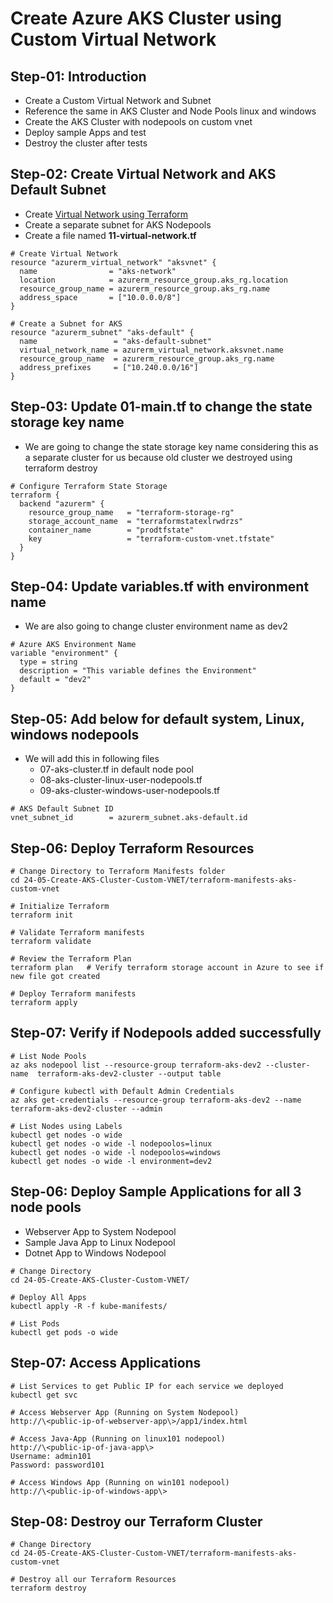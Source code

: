 # Create Azure AKS Cluster using Custom Virtual Network

## Step-01: Introduction
- Create a Custom Virtual Network and Subnet
- Reference the same in AKS Cluster and Node Pools linux and windows
- Create the AKS Cluster with nodepools on custom vnet
- Deploy sample Apps and test
- Destroy the cluster after tests

## Step-02: Create Virtual Network and AKS Default Subnet
- Create [Virtual Network using Terraform](https://registry.terraform.io/providers/hashicorp/azurerm/latest/docs/resources/virtual_network)
- Create a separate subnet for AKS Nodepools
- Create a file named **11-virtual-network.tf**
```
# Create Virtual Network
resource "azurerm_virtual_network" "aksvnet" {
  name                = "aks-network"
  location            = azurerm_resource_group.aks_rg.location
  resource_group_name = azurerm_resource_group.aks_rg.name
  address_space       = ["10.0.0.0/8"]
}

# Create a Subnet for AKS
resource "azurerm_subnet" "aks-default" {
  name                 = "aks-default-subnet"
  virtual_network_name = azurerm_virtual_network.aksvnet.name
  resource_group_name  = azurerm_resource_group.aks_rg.name
  address_prefixes     = ["10.240.0.0/16"]
}
```

## Step-03: Update 01-main.tf to change the state storage key name
- We are going to change the state storage key name considering this as a separate cluster for us because old cluster we destroyed using terraform destroy
```
# Configure Terraform State Storage
terraform {
  backend "azurerm" {
    resource_group_name   = "terraform-storage-rg"
    storage_account_name  = "terraformstatexlrwdrzs"
    container_name        = "prodtfstate"
    key                   = "terraform-custom-vnet.tfstate"
  }
}
```

## Step-04: Update variables.tf with environment name
- We are also going to change cluster environment name as dev2
```
# Azure AKS Environment Name
variable "environment" {
  type = string  
  description = "This variable defines the Environment"  
  default = "dev2"
}
```

## Step-05: Add below for default system, Linux, windows nodepools
- We will add this in following files
  - 07-aks-cluster.tf in default node pool
  - 08-aks-cluster-linux-user-nodepools.tf
  - 09-aks-cluster-windows-user-nodepools.tf
```
# AKS Default Subnet ID
vnet_subnet_id        = azurerm_subnet.aks-default.id 
```

## Step-06: Deploy Terraform Resources
```
# Change Directory to Terraform Manifests folder
cd 24-05-Create-AKS-Cluster-Custom-VNET/terraform-manifests-aks-custom-vnet

# Initialize Terraform
terraform init

# Validate Terraform manifests
terraform validate

# Review the Terraform Plan
terraform plan   # Verify terraform storage account in Azure to see if new file got created

# Deploy Terraform manifests
terraform apply 
```



## Step-07: Verify if Nodepools added successfully
```
# List Node Pools
az aks nodepool list --resource-group terraform-aks-dev2 --cluster-name  terraform-aks-dev2-cluster --output table

# Configure kubectl with Default Admin Credentials
az aks get-credentials --resource-group terraform-aks-dev2 --name  terraform-aks-dev2-cluster --admin

# List Nodes using Labels
kubectl get nodes -o wide
kubectl get nodes -o wide -l nodepoolos=linux
kubectl get nodes -o wide -l nodepoolos=windows
kubectl get nodes -o wide -l environment=dev2
```


## Step-06: Deploy Sample Applications for all 3 node pools
- Webserver App to System Nodepool
- Sample Java App to Linux Nodepool
- Dotnet App to Windows Nodepool
```
# Change Directory 
cd 24-05-Create-AKS-Cluster-Custom-VNET/

# Deploy All Apps
kubectl apply -R -f kube-manifests/

# List Pods
kubectl get pods -o wide
```

## Step-07: Access Applications
```
# List Services to get Public IP for each service we deployed 
kubectl get svc

# Access Webserver App (Running on System Nodepool)
http://\<public-ip-of-webserver-app\>/app1/index.html

# Access Java-App (Running on linux101 nodepool)
http://\<public-ip-of-java-app\>
Username: admin101
Password: password101

# Access Windows App (Running on win101 nodepool)
http://\<public-ip-of-windows-app\>
```

## Step-08: Destroy our Terraform Cluster
```
# Change Directory 
cd 24-05-Create-AKS-Cluster-Custom-VNET/terraform-manifests-aks-custom-vnet

# Destroy all our Terraform Resources
terraform destroy
```